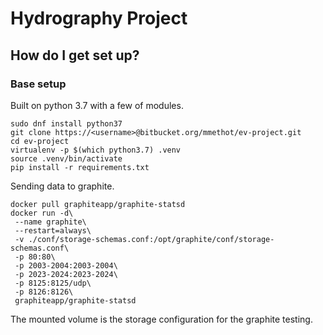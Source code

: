 # Hydrography Project

## How do I get set up?
### Base setup
Built on python 3.7 with a few of modules.
~~~
sudo dnf install python37
git clone https://<username>@bitbucket.org/mmethot/ev-project.git
cd ev-project
virtualenv -p $(which python3.7) .venv
source .venv/bin/activate
pip install -r requirements.txt
~~~

Sending data to graphite.
~~~
docker pull graphiteapp/graphite-statsd
docker run -d\
 --name graphite\
 --restart=always\
 -v ./conf/storage-schemas.conf:/opt/graphite/conf/storage-schemas.conf\
 -p 80:80\
 -p 2003-2004:2003-2004\
 -p 2023-2024:2023-2024\
 -p 8125:8125/udp\
 -p 8126:8126\
 graphiteapp/graphite-statsd
~~~

The mounted volume is the storage configuration for the graphite testing.
